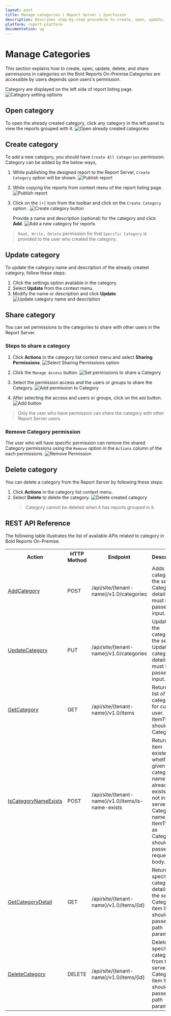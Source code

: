 ```yaml
---
layout: post
title: Manage categories | Report Server | Syncfusion
description: Describes step-by-step procedure to create, open, update, delete, and manage categories in the Bold Reports On-Premise.
platform: report-platform
documentation: ug
---
```


# Manage Categories

This section explains how to create, open, update, delete, and share permissions in categories on the Bold Reports On-Premise.Categories are accessible by users depends upon users's permission.

Category are displayed on the left side of report listing page.
![Category setting options](/static/assets/on-premise/images/manage-categories/category-setting-options.png)

## Open category

To open the already created category, click any category in the left panel to view the reports grouped with it.
![Open already created categories](/static/assets/on-premise/images/manage-categories/open-category.png)

## Create category

To add a new category, you should have `Create All Categories` permission.
Category can be added by the below ways,

1. While publishing the designed report to the Report Server, `Create Category` option will be shown.
   ![Publish report](/static/assets/on-premise/images/manage-categories/publish-report.png)
2. While copying the reports from context menu of the report listing page.
    ![Publish report](/static/assets/on-premise/images/manage-categories/create-category.png)
3. Click on the `[+]` icon from the toolbar and click on the `Create Category` option .
    ![Create category button](/static/assets/on-premise/images/manage-categories/create-category-button.png)

    Provide a name and description (optional) for the category and click **Add**.
        ![Add a new category for reports](/static/assets/on-premise/images/manage-categories/add-category.png)

> `Read, Write, Delete` permission for that `Specific Category` is provided to the user who created the category.

## Update category

To update the category name and description of the already created category, follow these steps:

1. Click the settings option available in the category.
2. Select **Update** from the context menu.
3. Modify the name or description and click **Update**.
![Update category name and description](/static/assets/on-premise/images/manage-categories/update-category.png)

## Share category

You can set permissions to the categories to share with other users in the Report Server.

### Steps to share a category

1. Click **Actions** in the category list context menu and select **Sharing Permissions**.
![Select Sharing Permissions option](/static/assets/on-premise/images/manage-categories/category-setting-options.png)
2. Click the `Manage Access` button.
![Set permissions to share a Category](/static/assets/on-premise/images/manage-categories/share-category.png)

3. Select the permission access and the users or groups to share the Category.
    ![Add permission to Category](/static/assets/on-premise/images/manage-categories/add-permission.png)

4. After selecting the access and users or groups, click on the `Add` button.
![Add button](/static/assets/on-premise/images/manage-categories/select-category-permission.png)

>Only the user who have permission can share the category with other Report Server users.

### Remove Category permission

The user who will have specific permission can remove the shared Category permissions using the `Remove` option in the `Actions` column of the each permissions.
![Remove Permission](/static/assets/on-premise/images/manage-categories/remove-permission.png)

## Delete category

You can delete a category from the Report Server by following these steps:

1. Click **Actions** in the category list context menu.
2. Select **Delete** to delete the category.
    ![Delete created category](/static/assets/on-premise/images/manage-categories/delete-category.png)
    > Category cannot be deleted when it has reports grouped in it.

## REST API Reference

The following table illustrates the list of available APIs related to category in Bold Reports On-Premise.

<table>
    <tr>
        <th>
            Action
        </th>
        <th>
            HTTP Method
        </th>
        <th>
            Endpoint
        </th>
        <th>
            Description
        </th>
    </tr>
    <tr>
        <td>
            <a href="https://help.boldreports.com/cloud-reporting/rest-api-reference/v1.0/#operation/Items_AddCategory">AddCategory</a>
        </td>
        <td>
            POST
        </td>
        <td>
            /api/site/{tenant-name}/v1.0/categories
        </td>
        <td>
            Adds a new category to the server. Category details must be passed as input.
        </td>
    </tr>
    <tr>
        <td>
            <a href="https://help.boldreports.com/cloud-reporting/rest-api-reference/v1.0/#operation/Items_UpdateCategory">UpdateCategory</a>
        </td>
        <td>
            PUT
        </td>
        <td>
            /api/site/{tenant-name}/v1.0/categories
        </td>
        <td>
            Updates the category in the server. Updated category details must be passed as input.
        </td>
    </tr>  
        <tr>
        <td>
            <a href="https://help.boldreports.com/cloud-reporting/rest-api-reference/v1.0/#operation/Items_GetItems">GetCategory</a>
        </td>
        <td>
            GET
        </td>
        <td>
            /api/site/{tenant-name}/v1.0/items
        </td>
        <td>
            Returns the list of categories for current user. ItemType should be Category.
        </td>
    <tr>
        <td>
            <a href="https://help.boldreports.com/cloud-reporting/rest-api-reference/v1.0/#operation/Items_IsItemNameExists">IsCategoryNameExists</a>
        </td>
        <td>
            POST
        </td>
        <td>
            /api/site/{tenant-name}/v1.0/items/is-name-exists
        </td>
        <td>
            Returns an item existence whether the given category name already exists or not in server. Category name and ItemType as Category should be passed in request body.
        </td>
    </tr>
    <tr>
        <td>
            <a href="https://help.boldreports.com/cloud-reporting/rest-api-reference/v1.0/#operation/Items_GetItemDetail">GetCategoryDetail</a>
        </td>
        <td>
            GET
        </td>
        <td>
            /api/site/{tenant-name}/v1.0/items/{id}
        </td>
        <td>
            Returns the specified category details from the server. Category item ID should be passed in path parameter.
        </td>
    </tr>
        <tr>
        <td>
            <a href="https://help.boldreports.com/cloud-reporting/rest-api-reference/v1.0/#operation/Items_DeleteItem">DeleteCategory</a>
        </td>
        <td>
            DELETE
        </td>
        <td>
            /api/site/{tenant-name}/v1.0/items/{id}
        </td>
        <td>
            Deletes the specified category from the server. Category item ID should be passed in path parameter.
        </td>
    </tr>
</table>